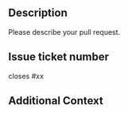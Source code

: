 ## Description

Please describe your pull request.

## Issue ticket number

closes #xx

## Additional Context

<!--
Describe your commits, tell us what might be impacted ...etc.
-->
